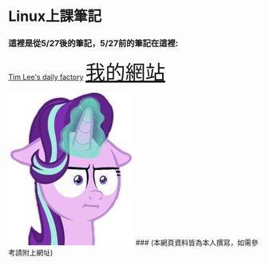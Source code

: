 Linux上課筆記
=

### 這裡是從5/27後的筆記，5/27前的筆記在這裡:
[Tim Lee's daily factory](https://timleesdailyfactory.blogspot.com/search/label/Linux)
<a href="https://timleesdailyfactory.blogspot.com/search/label/Linux" style="font-size:40px">我的網站</a>

<img src="https://github.com/TKTim/Linux-Note-/blob/master/16685bb25412e9e422f002f5062c7036a39e23c2v2_00.jpg">
### (本網頁資料皆為本人撰寫，如需參考請附上網址)

